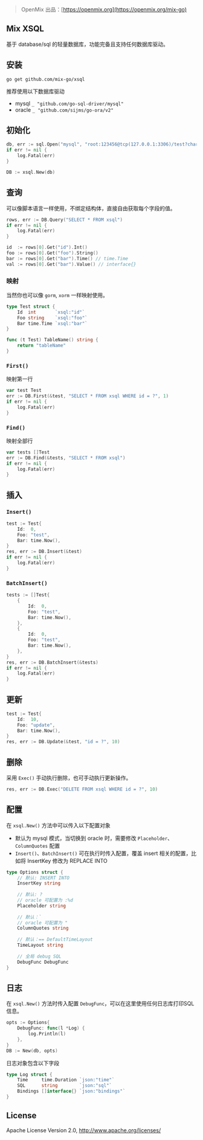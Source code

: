 > OpenMix 出品：[https://openmix.org](https://openmix.org/mix-go)

## Mix XSQL

基于 database/sql 的轻量数据库，功能完备且支持任何数据库驱动。

## 安装

```
go get github.com/mix-go/xsql
```

推荐使用以下数据库驱动

- mysql `_ "github.com/go-sql-driver/mysql"`
- oracle `_ "github.com/sijms/go-ora/v2"`

## 初始化

```go
db, err := sql.Open("mysql", "root:123456@tcp(127.0.0.1:3306)/test?charset=utf8")
if err != nil {
    log.Fatal(err)
}

DB := xsql.New(db)
```

## 查询

可以像脚本语言一样使用，不绑定结构体，直接自由获取每个字段的值。

```go
rows, err := DB.Query("SELECT * FROM xsql")
if err != nil {
    log.Fatal(err)
}

id  := rows[0].Get("id").Int()
foo := rows[0].Get("foo").String()
bar := rows[0].Get("bar").Time() // time.Time
val := rows[0].Get("bar").Value() // interface{}
```

### 映射

当然你也可以像 `gorm`, `xorm` 一样映射使用。

```go
type Test struct {
	Id  int       `xsql:"id"`
	Foo string    `xsql:"foo"`
	Bar time.Time `xsql:"bar"`
}

func (t Test) TableName() string {
    return "tableName"
}
```

### `First()`

映射第一行

```go
var test Test
err := DB.First(&test, "SELECT * FROM xsql WHERE id = ?", 1)
if err != nil {
    log.Fatal(err)
}
```

### `Find()`

映射全部行

```go
var tests []Test
err := DB.Find(&tests, "SELECT * FROM xsql")
if err != nil {
    log.Fatal(err)
}
```

## 插入

### `Insert()`

```go
test := Test{
    Id:  0,
    Foo: "test",
    Bar: time.Now(),
}
res, err := DB.Insert(&test)
if err != nil {
    log.Fatal(err)
}
```

### `BatchInsert()`

```go
tests := []Test{
    {
        Id:  0,
        Foo: "test",
        Bar: time.Now(),
    },
    {
        Id:  0,
        Foo: "test",
        Bar: time.Now(),
    },
}
res, err := DB.BatchInsert(&tests)
if err != nil {
    log.Fatal(err)
}
```

## 更新

```go
test := Test{
    Id:  10,
    Foo: "update",
    Bar: time.Now(),
}
res, err := DB.Update(&test, "id = ?", 10)
```

## 删除

采用 `Exec()` 手动执行删除，也可手动执行更新操作。

```go
res, err := DB.Exec("DELETE FROM xsql WHERE id = ?", 10)
```

## 配置

在 `xsql.New()` 方法中可以传入以下配置对象

- 默认为 mysql 模式，当切换到 oracle 时，需要修改 `Placeholder`、`ColumnQuotes` 配置
- `Insert()`、`BatchInsert()` 可在执行时传入配置，覆盖 insert 相关的配置，比如将 InsertKey 修改为 REPLACE INTO

```go
type Options struct {
    // 默认: INSERT INTO
    InsertKey string
    
    // 默认: ?
    // oracle 可配置为 :%d
    Placeholder string
    
    // 默认：`
    // oracle 可配置为 "
    ColumnQuotes string
    
    // 默认：== DefaultTimeLayout
    TimeLayout string
	
    // 全局 debug SQL
    DebugFunc DebugFunc
}
```

## 日志

在 `xsql.New()` 方法时传入配置 `DebugFunc`，可以在这里使用任何日志库打印SQL信息。

```go
opts := Options{
    DebugFunc: func(l *Log) {
        log.Println(l)
    },
}
DB := New(db, opts)
```

日志对象包含以下字段

```go
type Log struct {
    Time     time.Duration `json:"time"`
    SQL      string        `json:"sql"`
    Bindings []interface{} `json:"bindings"`
}
```

## License

Apache License Version 2.0, http://www.apache.org/licenses/
